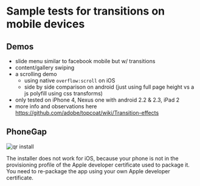 # Sample tests for transitions on mobile devices

## Demos
* slide menu similar to facebook mobile but w/ transitions
* content/gallery swiping
* a scrolling demo
    * using native `overflow:scroll` on iOS
    * side by side comparison on android (just using full page height vs a js polyfill using css transforms) 
* only tested on iPhone 4, Nexus one with android 2.2 & 2.3, iPad 2
* more info and observations here https://github.com/adobe/topcoat/wiki/Transition-effects

## PhoneGap
![qr install](https://chart.googleapis.com/chart?chs=116x116&cht=qr&chl=http://build.phonegap.com/apps/277311/install/?qr_key=P7f9pfYpCEHqXsyqvRfx&chld=L|1&choe=UTF-8)

The installer does not work for iOS, because your phone is not in the provisioning profile of the Apple developer certificate used to package it. You need to re-package the app using your own Apple developer certificate.

